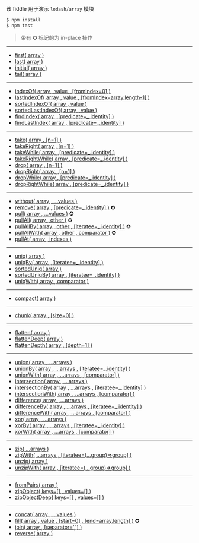 该 fiddle 用于演示 `lodash/array` 模块

```sh
$ npm install
$ npm test
```

> 带有 ✪ 标记的为 in-place 操作

---

- [first( array )](https://lodash.com/docs#head)
- [last( array )](https://lodash.com/docs#last)
- [initial( array )](https://lodash.com/docs#initial)
- [tail( array )](https://lodash.com/docs#tail)

---

- [indexOf( array , value , [fromIndex=0] )](https://lodash.com/docs#indexOf)
- [lastIndexOf( array , value , [fromIndex=array.length-1] )](https://lodash.com/docs#lastIndexOf)
- [sortedIndexOf( array , value )](https://lodash.com/docs#sortedIndexOf)
- [sortedLastIndexOf( array , value )](https://lodash.com/docs#sortedLastIndexOf)
- [findIndex( array , [predicate=_.identity] )](https://lodash.com/docs#findIndex)
- [findLastIndex( array , [predicate=_.identity] )](https://lodash.com/docs#findLastIndex)

---

- [take( array , [n=1] )](https://lodash.com/docs#take)
- [takeRight( array , [n=1] )](https://lodash.com/docs#takeRight)
- [takeWhile( array , [predicate=_.identity] )](https://lodash.com/docs#takeWhile)
- [takeRightWhile( array , [predicate=_.identity] )](https://lodash.com/docs#takeRightWhile)
- [drop( array , [n=1] )](https://lodash.com/docs#drop)
- [dropRight( array , [n=1] )](https://lodash.com/docs#dropRight)
- [dropWhile( array , [predicate=_.identity] )](https://lodash.com/docs#dropWhile)
- [dropRightWhile( array , [predicate=_.identity] )](https://lodash.com/docs#dropRightWhile)

---

- [without( array , ...values )](https://lodash.com/docs#without)
- [remove( array , [predicate=_.identity] )](https://lodash.com/docs#remove) ✪
- [pull( array , ...values )](https://lodash.com/docs#pull) ✪
- [pullAll( array , other )](https://lodash.com/docs#pullAll) ✪
- [pullAllBy( array , other , [iteratee=_.identity] )](https://lodash.com/docs#pullAllBy) ✪
- [pullAllWith( array , other , comparator )](https://lodash.com/docs#pullAllWith) ✪
- [pullAt( array , indexes )](https://lodash.com/docs#pullAt)

---

- [uniq( array )](https://lodash.com/docs#uniq)
- [uniqBy( array , [iteratee=_.identity] )](https://lodash.com/docs#uniqBy)
- [sortedUniq( array )](https://lodash.com/docs#sortedUniq)
- [sortedUniqBy( array , [iteratee=_.identity] )](https://lodash.com/docs#sortedUniqBy)
- [uniqWith( array , comparator )](https://lodash.com/docs#uniqWith)

---

- [compact( array )](https://lodash.com/docs#compact)

---

- [chunk( array , [size=0] )](https://lodash.com/docs#chunk)

---

- [flatten( array )](https://lodash.com/docs#flatten)
- [flattenDeep( array )](https://lodash.com/docs#flattenDeep)
- [flattenDepth( array , [depth=1] )](https://lodash.com/docs#flattenDepth)

---

- [union( array , ...arrays )](https://lodash.com/docs#union)
- [unionBy( array , ...arrays , [iteratee=_.identity] )](https://lodash.com/docs#unionBy)
- [unionWith( array , ...arrays , [comparator] )](https://lodash.com/docs#unionWith)
- [intersection( array , ...arrays )](https://lodash.com/docs#intersection)
- [intersectionBy( array , ...arrays , [iteratee=_.identity] )](https://lodash.com/docs#intersectionBy)
- [intersectionWith( array , ...arrays , [comparator] )](https://lodash.com/docs#intersectionWith)
- [difference( array , ...arrays )](https://lodash.com/docs#difference)
- [differenceBy( array , ...arrays , [iteratee=_.identity] )](https://lodash.com/docs#differenceBy)
- [differenceWith( array , ...arrays , [comparator] )](https://lodash.com/docs#differenceWith)
- [xor( array , ...arrays )](https://lodash.com/docs#xor)
- [xorBy( array , ...arrays , [iteratee=_.identity] )](https://lodash.com/docs#xorBy)
- [xorWith( array , ...arrays , [comparator] )](https://lodash.com/docs#xorWith)

---

- [zip( ...arrays )](https://lodash.com/docs#zip)
- [zipWith( ...arrays , [iteratee=(...group)=>group] )](https://lodash.com/docs#zipWith)
- [unzip( array )](https://lodash.com/docs#unzip)
- [unzipWith( array , [iteratee=(...group)=>group] )](https://lodash.com/docs#unzipWith)

---

- [fromPairs( array )](https://lodash.com/docs#fromPairs)
- [zipObject( keys=[] , values=[] )](https://lodash.com/docs#zipObject)
- [zipObjectDeep( keys=[] , values=[] )](https://lodash.com/docs#zipObjectDeep)

---

- [concat( array , ...values )](https://lodash.com/docs#concat)
- [fill( array , value , [start=0] , [end=array.length] )](https://lodash.com/docs#fill) ✪
- [join( array , [separator=','] )](https://lodash.com/docs#join)
- [reverse( array )](https://lodash.com/docs#reverse)
